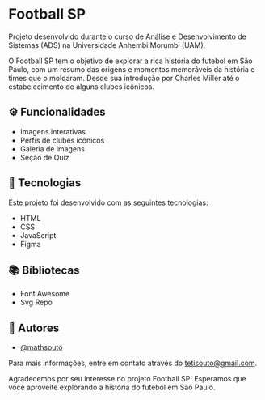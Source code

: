 
# Football SP

Projeto desenvolvido durante o curso de Análise e Desenvolvimento de Sistemas (ADS) na Universidade Anhembi Morumbi (UAM).

O Football SP tem o objetivo de explorar a rica história do futebol em São Paulo, com um resumo das origens e momentos memoráveis da história e times que o moldaram. Desde sua introdução por Charles Miller até o estabelecimento de alguns clubes icônicos.


## ⚙️ Funcionalidades

- Imagens interativas
- Perfis de clubes icônicos
- Galeria de imagens
- Seção de Quiz

## 🚀 Tecnologias

Este projeto foi desenvolvido com as seguintes tecnologias:
- HTML
- CSS
- JavaScript
- Figma

## 📚 Bíbliotecas
- Font Awesome
- Svg Repo


## 👥 Autores

- [@mathsouto](https://www.github.com/mathsouto)


Para mais informações, entre em contato através do tetisouto@gmail.com.

Agradecemos por seu interesse no projeto Football SP! Esperamos que você aproveite explorando a história do futebol em São Paulo.

